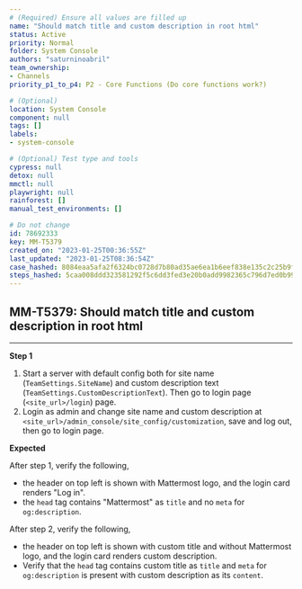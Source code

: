 ```yaml
---
# (Required) Ensure all values are filled up
name: "Should match title and custom description in root html"
status: Active
priority: Normal
folder: System Console
authors: "saturninoabril"
team_ownership: 
- Channels
priority_p1_to_p4: P2 - Core Functions (Do core functions work?)

# (Optional)
location: System Console
component: null
tags: []
labels: 
- system-console

# (Optional) Test type and tools
cypress: null
detox: null
mmctl: null
playwright: null
rainforest: []
manual_test_environments: []

# Do not change
id: 78692333
key: MM-T5379
created_on: "2023-01-25T00:36:55Z"
last_updated: "2023-01-25T08:36:54Z"
case_hashed: 8084eaa5afa2f6324bc0728d7b80ad35ae6ea1b6eef838e135c2c25b9f62adf33c82835def4b077fd77c11558d724a0d
steps_hashed: 5caa008ddd323581292f5c6dd3fed3e20b0add9982365c796d7ed0b991e535027bc54cc373b95d15aecf1b7d586bc043
---
```


<!-- (Auto-generated) Based on frontmatter's "key" and "name" -->

## MM-T5379: Should match title and custom description in root html

---

**Step 1**

1. Start a server with default config both for site name (`TeamSettings.SiteName`) and custom description text (`TeamSettings.CustomDescriptionText`). Then go to login page (`<site_url>/login`) page.
2. Login as admin and change site name and custom description at `<site_url>/admin_console/site_config/customization`, save and log out, then go to login page.

**Expected**

After step 1, verify the following,

- the header on top left is shown with Mattermost logo, and the login card renders "Log in".
- the `head` tag contains "Mattermost" as `title` and no `meta` for `og:description`.

After step 2, verify the following,

- the header on top left is shown with custom title and without Mattermost logo, and the login card renders custom description.
- Verify that the `head` tag contains custom title as `title` and `meta` for `og:description` is present with custom description as its `content`.
